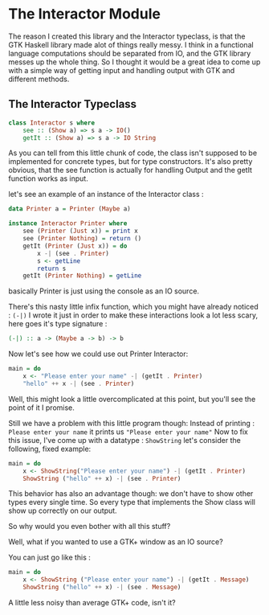 # The Interactor Module

The reason I created this library and the Interactor typeclass, is that the GTK Haskell library made alot of things really messy.
I think in a functional language computations should be separated from IO, and the GTK library messes up the whole thing.
So I thought it would be a great idea to come up with a simple way of getting input and handling output with GTK and
different methods.

## The Interactor Typeclass

```haskell
class Interactor s where
    see :: (Show a) => s a -> IO()
    getIt :: (Show a) => s a -> IO String
```

As you can tell from this little chunk of code, the class isn't supposed to be implemented for concrete types, but for type constructors.
It's also pretty obvious, that the see function is actually for handling Output and the getIt function works as input.

let's see an example of an instance of the Interactor class :
```haskell
data Printer a = Printer (Maybe a)

instance Interactor Printer where
    see (Printer (Just x)) = print x
    see (Printer Nothing) = return ()
    getIt (Printer (Just x)) = do
        x -| (see . Printer)
        s <- getLine
        return s
    getIt (Printer Nothing) = getLine
```

basically Printer is just using the console as an IO source.

There's this nasty little infix function, which you might have already noticed : `(-|)`
I wrote it just in order to make these interactions look a lot less scary, here goes it's type signature :
```haskell
(-|) :: a -> (Maybe a -> b) -> b
```

Now let's see how we could use out Printer Interactor:
```haskell
main = do
	x <- "Please enter your name" -| (getIt . Printer)
	"hello" ++ x -| (see . Printer)
```

Well, this might look a little overcomplicated at this point, but you'll see the point of it I promise.

Still we have a problem with this little program though:
Instead of printing : `Please enter your name` it prints us ` "Please enter your name" `
Now to fix this issue, I've come up with a datatype : `ShowString`
let's consider the following, fixed example: 
```haskell
main = do
	x <- ShowString("Please enter your name") -| (getIt . Printer)
	ShowString ("hello" ++ x) -| (see . Printer)
```

This behavior has also an advantage though: we don't have to show other types every single time.
So every type that implements the Show class will show up correctly on our output.

So why would you even bother with all this stuff?

Well, what if you wanted to use a GTK+ window as an IO source?

You can just go like this :
```haskell
main = do
	x <- ShowString ("Please enter your name") -| (getIt . Message)
	ShowString ("hello" ++ x) -| (see . Message)
```

A little less noisy than average GTK+ code, isn't it? 
